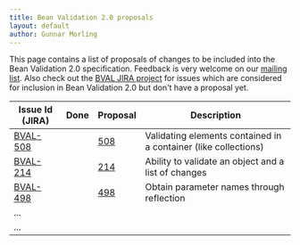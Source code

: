 ```yaml
---
title: Bean Validation 2.0 proposals
layout: default
author: Gunnar Morling
---
```


This page contains a list of proposals of changes to be included into the Bean Validation 2.0 specification.
Feedback is very welcome on our [mailing list](http://lists.jboss.org/pipermail/beanvalidation-dev/).
Also check out the [BVAL JIRA project](https://hibernate.atlassian.net/projects/BVAL/summary) for issues which are considered for inclusion in Bean Validation 2.0 but don't have a proposal yet.

| Issue Id (JIRA)                                           | Done | Proposal | Description |
| --------------------------------------------------------- | ---- | -------- | --------------------------- |
| [BVAL-508](https://hibernate.atlassian.net/projects/BVAL/issues/BVAL-508)  |  | [508](/proposals/BVAL-508) | Validating elements contained in a container (like collections)
| [BVAL-214](https://hibernate.atlassian.net/projects/BVAL/issues/BVAL-214)  |  | [214](/proposals/BVAL-214) | Ability to validate an object and a list of changes
| [BVAL-498](https://hibernate.atlassian.net/projects/BVAL/issues/BVAL-498)  |  | [498](/proposals/BVAL-498) | Obtain parameter names through reflection
| ... |  |  | 
| ... |  |  | 
